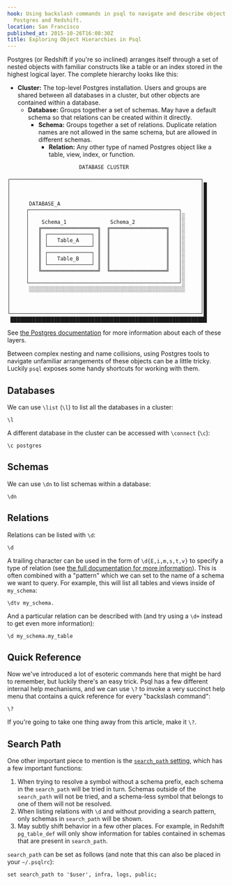 ```yaml
---
hook: Using backslash commands in psql to navigate and describe object hierarchy in
  Postgres and Redshift.
location: San Francisco
published_at: 2015-10-26T16:08:30Z
title: Exploring Object Hierarchies in Psql
---
```


Postgres (or Redshift if you're so inclined) arranges itself through a set of
nested objects with familiar constructs like a table or an index stored in the
highest logical layer. The complete hierarchy looks like this:

* **Cluster:** The top-level Postgres installation. Users and groups are shared
  between all databases in a cluster, but other objects are contained within a
  database.
    * **Database:** Groups together a set of schemas. May have a default schema
      so that relations can be created within it directly.
        * **Schema:** Groups together a set of relations. Duplicate relation
          names are not allowed in the same schema, but are allowed in
          different schemas.
            * **Relation:** Any other type of named Postgres object like a
              table, view, index, or function.

``` monodraw
                       DATABASE CLUSTER                         
                                                                
┌─────────────────────────────────────────────────────────────┐ 
│                                                             │█
│                                                             │█
│                                                             │█
│      DATABASE_A                                             │█
│     ┌────────────────────────────────────────────────┐      │█
│     │                                                │░     │█
│     │    Schema_1              Schema_2              │░     │█
│     │   ╔══════════════════╗  ╔══════════════════╗   │░     │█
│     │   ║ ┌──────────────┐ ║  ║                  ║   │░     │█
│     │   ║ │   Table_A    │ ║  ║                  ║   │░     │█
│     │   ║ └──────────────┘ ║  ║                  ║   │░     │█
│     │   ║ ┌──────────────┐ ║  ║                  ║   │░     │█
│     │   ║ │   Table_B    │ ║  ║                  ║   │░     │█
│     │   ║ └──────────────┘ ║  ║                  ║   │░     │█
│     │   ╚══════════════════╝  ╚══════════════════╝   │░     │█
│     │                                                │░     │█
│     └────────────────────────────────────────────────┘░     │█
│      ░░░░░░░░░░░░░░░░░░░░░░░░░░░░░░░░░░░░░░░░░░░░░░░░░░     │█
│                                                             │█
│                                                             │█
│                                                             │█
└─────────────────────────────────────────────────────────────┘█
 ███████████████████████████████████████████████████████████████
```

See [the Postgres documentation][schemas-docs] for more information about each
of these layers.

Between complex nesting and name collisions, using Postgres tools to navigate
unfamiliar arrangements of these objects can be a little tricky. Luckily `psql`
exposes some handy shortcuts for working with them.

## Databases

We can use `\list` (`\l`) to list all the databases in a cluster:

    \l

A different database in the cluster can be accessed with `\connect` (`\c`):

    \c postgres

## Schemas

We can use `\dn` to list schemas within a database:

    \dn

## Relations

Relations can be listed with `\d`:

    \d

A trailing character can be used in the form of `\d{E,i,m,s,t,v}` to specify a
type of relation (see [the full documentation for more
information][psql-docs]). This is often combined with a "pattern" which we can
set to the name of a schema we want to query. For example, this will list all
tables and views inside of `my_schema`:

    \dtv my_schema.

And a particular relation can be described with (and try using a `\d+` instead
to get even more information):

    \d my_schema.my_table

## Quick Reference

Now we've introduced a lot of esoteric commands here that might be hard to
remember, but luckily there's an easy trick. Psql has a few different internal
help mechanisms, and we can use `\?` to invoke a very succinct help menu that
contains a quick reference for every "backslash command":

    \?

If you're going to take one thing away from this article, make it `\?`.

## Search Path

One other important piece to mention is the [`search_path`
setting][search-path-docs], which has a few important functions:

1. When trying to resolve a symbol without a schema prefix, each schema in the
   `search_path` will be tried in turn. Schemas outside of the `search_path`
   will not be tried, and a schema-less symbol that belongs to one of them will
   not be resolved.
2. When listing relations with `\d` and without providing a search pattern,
   only schemas in `search_path` will be shown.
3. May subtly shift behavior in a few other places. For example, in Redshift
   `pg_table_def` will only show information for tables contained in schemas
   that are present in `search_path`.

`search_path` can be set as follows (and note that this can also be placed in
your `~/.psqlrc`):

    set search_path to '$user', infra, logs, public;

[psql-docs]: http://www.postgresql.org/docs/current/static/app-psql.html
[schemas-docs]: http://www.postgresql.org/docs/current/static/ddl-schemas.html
[search-path-docs]: http://www.postgresql.org/docs/8.1/static/ddl-schemas.html#DDL-SCHEMAS-PATH
